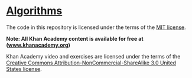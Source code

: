 # [Algorithms](https://www.khanacademy.org/computing/computer-science/algorithms)

The code in this repository is licensed under the terms of the [MIT license](../LICENSE).

**Note: All Khan Academy content is available for free at (www.khanacademy.org)**

Khan Academy video and exercises are licensed under the terms of the 
[Creative Commons Attribution-NonCommercial-ShareAlike 3.0 United States license](https://creativecommons.org/licenses/by-nc-sa/3.0/us/).
